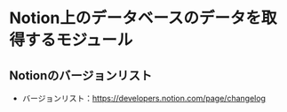 # Notion上のデータベースのデータを取得するモジュール

## Notionのバージョンリスト
- バージョンリスト：https://developers.notion.com/page/changelog